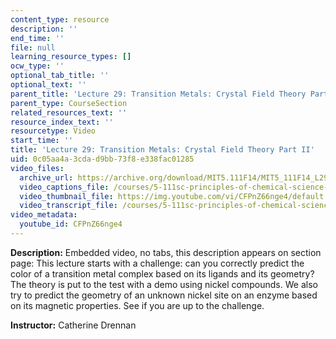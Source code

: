```yaml
---
content_type: resource
description: ''
end_time: ''
file: null
learning_resource_types: []
ocw_type: ''
optional_tab_title: ''
optional_text: ''
parent_title: 'Lecture 29: Transition Metals: Crystal Field Theory Part II'
parent_type: CourseSection
related_resources_text: ''
resource_index_text: ''
resourcetype: Video
start_time: ''
title: 'Lecture 29: Transition Metals: Crystal Field Theory Part II'
uid: 0c05aa4a-3cda-d9bb-73f8-e338fac01285
video_files:
  archive_url: https://archive.org/download/MIT5.111F14/MIT5_111F14_L29_300k.mp4
  video_captions_file: /courses/5-111sc-principles-of-chemical-science-fall-2014/05c5f1e19007507c9655f24ab67924bd_CFPnZ66nge4.vtt
  video_thumbnail_file: https://img.youtube.com/vi/CFPnZ66nge4/default.jpg
  video_transcript_file: /courses/5-111sc-principles-of-chemical-science-fall-2014/26f2864597bb0d4bc782467268ce6088_CFPnZ66nge4.pdf
video_metadata:
  youtube_id: CFPnZ66nge4
---
```


**Description:** Embedded video, no tabs, this description appears on section page: This lecture starts with a challenge: can you correctly predict the color of a transition metal complex based on its ligands and its geometry? The theory is put to the test with a demo using nickel compounds. We also try to predict the geometry of an unknown nickel site on an enzyme based on its magnetic properties. See if you are up to the challenge.

**Instructor:** Catherine Drennan



